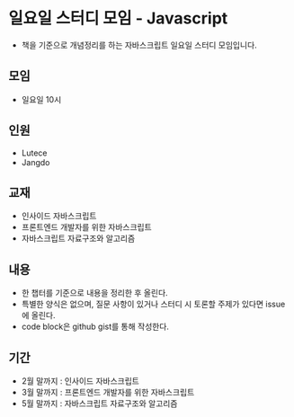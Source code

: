 # 일요일 스터디 모임 - Javascript
- 책을 기준으로 개념정리를 하는 자바스크립트 일요일 스터디 모임입니다.

## 모임
- 일요일 10시

## 인원
- Lutece
- Jangdo

## 교재
- 인사이드 자바스크립트
- 프론트엔드 개발자를 위한 자바스크립트
- 자바스크립트 자료구조와 알고리즘

## 내용
- 한 챕터를 기준으로 내용을 정리한 후 올린다.
- 특별한 양식은 없으며, 질문 사항이 있거나 스터디 시 토론할 주제가 있다면 issue에 올린다.
- code block은 github gist를 통해 작성한다.

## 기간
- 2월 말까지 : 인사이드 자바스크립트
- 3월 말까지 : 프론트엔드 개발자를 위한 자바스크립트
- 5월 말까지 : 자바스크립트 자료구조와 알고리즘
